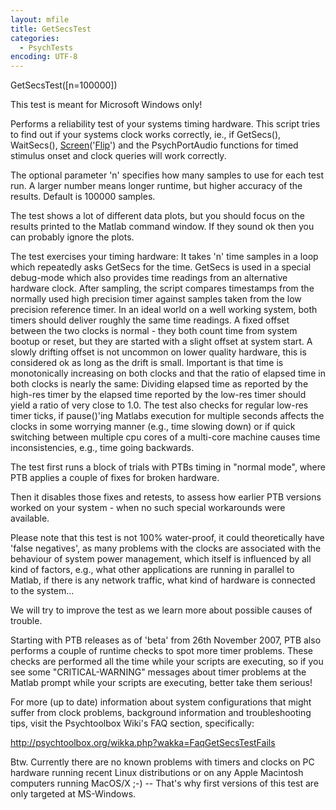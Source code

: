 ```yaml
---
layout: mfile
title: GetSecsTest
categories:
  - PsychTests
encoding: UTF-8
---
```


GetSecsTest([n=100000])

This test is meant for Microsoft Windows only!

Performs a reliability test of your systems timing hardware. This script
tries to find out if your systems clock works correctly, ie., if
GetSecs(), WaitSecs(), [Screen](/docs/Screen)('[Flip](/docs/Flip)') and the PsychPortAudio functions
for timed stimulus onset and clock queries will work correctly.

The optional parameter 'n' specifies how many samples to use for each
test run. A larger number means longer runtime, but higher accuracy of
the results. Default is 100000 samples.

The test shows a lot of different data plots, but you should focus on the
results printed to the Matlab command window. If they sound ok then you
can probably ignore the plots.

The test exercises your timing hardware: It takes 'n' time samples in a
loop which repeatedly asks GetSecs for the time. GetSecs is used in a
special debug-mode which also provides time readings from an alternative
hardware clock. After sampling, the script compares timestamps from the
normally used high precision timer against samples taken from the low
precision reference timer. In an ideal world on a well working system,
both timers should deliver roughly the same time readings. A fixed offset
between the two clocks is normal - they both count time from system
bootup or reset, but they are started with a slight offset at system
start. A slowly drifting offset is not uncommon on lower quality
hardware, this is considered ok as long as the drift is small. Important
is that time is monotonically increasing on both clocks and that the
ratio of elapsed time in both clocks is nearly the same: Dividing elapsed
time as reported by the high-res timer by the elapsed time reported by
the low-res timer should yield a ratio of very close to 1.0. The test
also checks for regular low-res timer ticks, if pause()'ing Matlabs
execution for multiple seconds affects the clocks in some worrying
manner (e.g., time slowing down) or if quick switching between multiple
cpu cores of a multi-core machine causes time inconsistencies, e.g., time
going backwards.

The test first runs a block of trials with PTBs timing in "normal mode",
where PTB applies a couple of fixes for broken hardware.

Then it disables those fixes and retests, to assess how earlier PTB
versions worked on your system - when no such special workarounds were
available.

Please note that this test is not 100% water-proof, it could
theoretically have 'false negatives', as many problems with the clocks
are associated with the behaviour of system power management, which
itself is influenced by all kind of factors, e.g., what other
applications are running in parallel to Matlab, if there is any network
traffic, what kind of hardware is connected to the system...

We will try to improve the test as we learn more about possible causes of
trouble.

Starting with PTB releases as of 'beta' from 26th November 2007, PTB also
performs a couple of runtime checks to spot more timer problems. These
checks are performed all the time while your scripts are executing, so if
you see some "CRITICAL-WARNING" messages about timer problems at the
Matlab prompt while your scripts are executing, better take them serious!

For more (up to date) information about system configurations that might
suffer from clock problems, background information and troubleshooting
tips, visit the Psychtoolbox Wiki's FAQ section, specifically:

http://psychtoolbox.org/wikka.php?wakka=FaqGetSecsTestFails

Btw. Currently there are no known problems with timers and clocks on PC
hardware running recent Linux distributions or on any Apple Macintosh
computers running MacOS/X ;-)  -- That's why first versions of this test
are only targeted at MS-Windows.